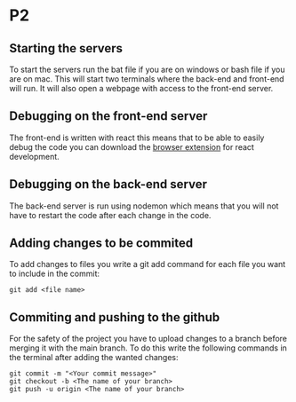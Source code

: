 # P2

## Starting the servers
To start the servers run the bat file if you are on windows or bash file if you are on mac. This will start two terminals where the back-end and front-end will run. It will also open a webpage with access to the front-end server.

## Debugging on the front-end server
The front-end is written with react this means that to be able to easily debug the code you can download the [browser extension](https://chrome.google.com/webstore/detail/react-developer-tools/fmkadmapgofadopljbjfkapdkoienihi) for react development.

## Debugging on the back-end server
The back-end server is run using nodemon which means that you will not have to restart the code after each change in the code.

## Adding changes to be commited
To add changes to files you write a git add command for each file you want to include in the commit:
```
git add <file name>
```

## Commiting and pushing to the github
For the safety of the project you have to upload changes to a branch before merging it with the main branch. To do this write the following commands in the terminal after adding the wanted changes:
```
git commit -m "<Your commit message>"
git checkout -b <The name of your branch>
git push -u origin <The name of your branch>
```
